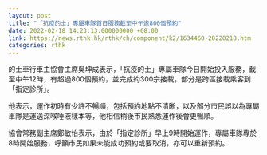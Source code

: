 ```yaml
---
layout: post
title: "「抗疫的士」專屬車隊首日服務截至中午逾800個預約"
date: 2022-02-18 14:23:13.000000000 +08:00
link: https://news.rthk.hk/rthk/ch/component/k2/1634460-20220218.htm
categories: rthk
---
```


的士車行車主協會主席吳坤成表示，「抗疫的士」專屬車隊今日開始投入服務，截至中午12時，有超過800個預約，並完成約300宗接載，部分是跨區接載乘客到「指定診所」。

他表示，運作初時有少許不暢順，包括預約地點不清晰，以及部分市民誤以為專屬車隊是運送深喉唾液樣本等，他相信稍後市民熟悉運作後會更暢順。

協會常務副主席鄭敏怡表示，由於「指定診所」早上9時開始運作，專屬車隊專於8時開始服務，呼籲市民如果未能成功預約或要取消，亦可以重新預約。
